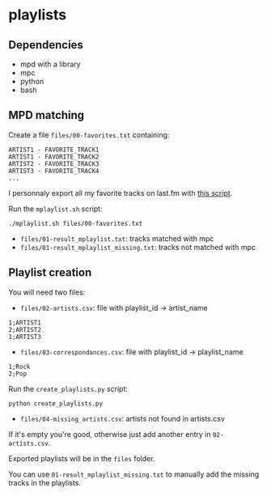 # playlists

## Dependencies

- mpd with a library
- mpc
- python
- bash

## MPD matching

Create a file `files/00-favorites.txt` containing:
```
ARTIST1 - FAVORITE_TRACK1
ARTIST1 - FAVORITE_TRACK2
ARTIST2 - FAVORITE_TRACK3
ARTIST3 - FAVORITE_TRACK4
...
```

I personnaly export all my favorite tracks on last.fm with [this script](https://github.com/dbeley/lastfm-scraper/blob/master/lastfm-all_favorite_tracks.py).

Run the `mplaylist.sh` script:
```
./mplaylist.sh files/00-favorites.txt
```

- `files/01-result_mplaylist.txt`: tracks matched with mpc
- `files/01-result_mplaylist_missing.txt`: tracks not matched with mpc

## Playlist creation

You will need two files:
- `files/02-artists.csv`: file with playlist_id -> artist_name
```
1;ARTIST1
2;ARTIST2
1;ARTIST3
```

- `files/03-correspondances.csv`: file with playlist_id -> playlist_name
```
1;Rock
2;Pop
```

Run the `create_playlists.py` script:
```
python create_playlists.py
```

- `files/04-missing_artists.csv`: artists not found in artists.csv

If it's empty you're good, otherwise just add another entry in `02-artists.csv`.

Exported playlists will be in the `files` folder.

You can use `01-result_mplaylist_missing.txt` to manually add the missing tracks in the playlists.
